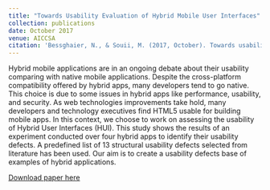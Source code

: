```yaml
---
title: "Towards Usability Evaluation of Hybrid Mobile User Interfaces"
collection: publications
date: October 2017
venue: AICCSA
citation: 'Bessghaier, N., & Souii, M. (2017, October). Towards usability evaluation of hybrid mobile user interfaces. In 2017 IEEE/ACS 14th International Conference on Computer Systems and Applications (AICCSA) (pp. 895-900). IEEE.'
---
```

Hybrid mobile applications are in an ongoing debate about their usability comparing with native mobile applications. Despite the cross-platform compatibility offered by hybrid apps, many developers tend to go native. This choice is due to some issues in hybrid apps like performance, usability, and security. As web technologies improvements take hold, many developers and technology executives find HTML5 usable for building mobile apps. In this context, we choose to work on assessing the usability of Hybrid User Interfaces (HUI). This study shows the results of an experiment conducted over four hybrid apps to identify their usability defects. A predefined list of 13 structural usability defects selected from literature has been used. Our aim is to create a usability defects base of examples of hybrid applications.

[Download paper here](http://academicpages.github.io/files/paper1.pdf)

